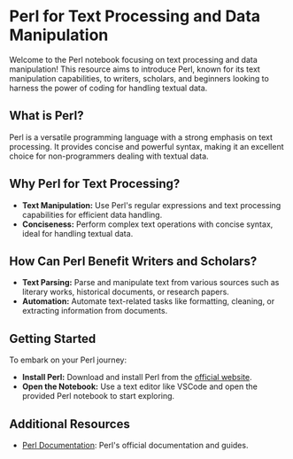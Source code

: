 # Perl for Text Processing and Data Manipulation

Welcome to the Perl notebook focusing on text processing and data manipulation! This resource aims to introduce Perl, known for its text manipulation capabilities, to writers, scholars, and beginners looking to harness the power of coding for handling textual data.

## What is Perl?

Perl is a versatile programming language with a strong emphasis on text processing. It provides concise and powerful syntax, making it an excellent choice for non-programmers dealing with textual data.

## Why Perl for Text Processing?

- **Text Manipulation:** Use Perl's regular expressions and text processing capabilities for efficient data handling.
- **Conciseness:** Perform complex text operations with concise syntax, ideal for handling textual data.

## How Can Perl Benefit Writers and Scholars?

- **Text Parsing:** Parse and manipulate text from various sources such as literary works, historical documents, or research papers.
- **Automation:** Automate text-related tasks like formatting, cleaning, or extracting information from documents.

## Getting Started

To embark on your Perl journey:

- **Install Perl:** Download and install Perl from the [official website](https://www.perl.org/).
- **Open the Notebook:** Use a text editor like VSCode and open the provided Perl notebook to start exploring.

## Additional Resources

- [Perl Documentation](https://perldoc.perl.org/): Perl's official documentation and guides.

